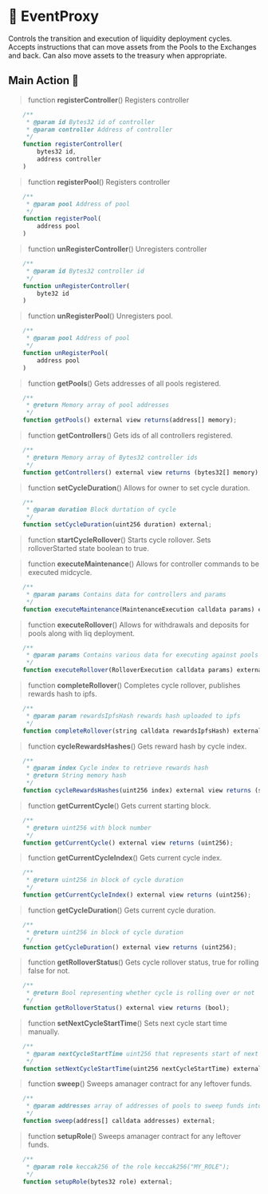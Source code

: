 # 🚩 EventProxy

Controls the transition and execution of liquidity deployment cycles.
Accepts instructions that can move assets from the Pools to the Exchanges and back.
Can also move assets to the treasury when appropriate.

## Main Action 🔧

> function **registerController**()
Registers controller

```js
    /**
     * @param id Bytes32 id of controller
     * @param controller Address of controller
     */
    function registerController(
        bytes32 id, 
        address controller
    )
```

> function **registerPool**()
Registers controller

```js
    /**
     * @param pool Address of pool
     */
    function registerPool(
        address pool
    )
```

> function **unRegisterController**()
Unregisters controller

```js
    /**
     * @param id Bytes32 controller id
     */
    function unRegisterController(
        byte32 id
    )
```

> function **unRegisterPool**()
Unregisters pool.

```js
    /**
     * @param pool Address of pool
     */
    function unRegisterPool(
        address pool
    )
```

> function **getPools**()
Gets addresses of all pools registered.

```js
    /**
     * @return Memory array of pool addresses
     */
    function getPools() external view returns(address[] memory);
```

> function **getControllers**()
Gets ids of all controllers registered.

```js
    /**
     * @return Memory array of Bytes32 controller ids
     */
    function getControllers() external view returns (bytes32[] memory);
```

> function **setCycleDuration**()
Allows for owner to set cycle duration.

```js
    /**
     * @param duration Block durtation of cycle
     */
    function setCycleDuration(uint256 duration) external;
```

> function **startCycleRollover**()
Starts cycle rollover.
Sets rolloverStarted state boolean to true.

> function **executeMaintenance**()
Allows for controller commands to be executed midcycle.

```js
    /**
     * @param params Contains data for controllers and params
     */
    function executeMaintenance(MaintenanceExecution calldata params) external;
```

> function **executeRollover**()
Allows for withdrawals and deposits for pools along with liq deployment.

```js
    /**
     * @param params Contains various data for executing against pools and controllers
     */
    function executeRollover(RolloverExecution calldata params) external;
```

> function **completeRollover**()
Completes cycle rollover, publishes rewards hash to ipfs. 
```js
    /**
     * @param param rewardsIpfsHash rewards hash uploaded to ipfs
     */
    function completeRollover(string calldata rewardsIpfsHash) external;
```

> function **cycleRewardsHashes**()
Gets reward hash by cycle index.

```js
    /**
     * @param index Cycle index to retrieve rewards hash
     * @return String memory hash
     */
    function cycleRewardsHashes(uint256 index) external view returns (string memory);
```

> function **getCurrentCycle**()
Gets current starting block.

```js
    /**
     * @return uint256 with block number
     */
    function getCurrentCycle() external view returns (uint256);
```

> function **getCurrentCycleIndex**()
Gets current cycle index.
```js
    /**
     * @return uint256 in block of cycle duration
     */
    function getCurrentCycleIndex() external view returns (uint256);
```

> function **getCycleDuration**()
Gets current cycle duration.

```js
    /**
     * @return uint256 in block of cycle duration
     */
    function getCycleDuration() external view returns (uint256);
```

> function **getRolloverStatus**()
Gets cycle rollover status, true for rolling false for not.

```js
    /**
     * @return Bool representing whether cycle is rolling over or not
     */
    function getRolloverStatus() external view returns (bool);
```

> function **setNextCycleStartTime**()
Sets next cycle start time manually.

```js
    /**
     * @param nextCycleStartTime uint256 that represents start of next cycle
     */
    function setNextCycleStartTime(uint256 nextCycleStartTime) external;
```

> function **sweep**()
Sweeps amanager contract for any leftover funds.

```js
    /**
     * @param addresses array of addresses of pools to sweep funds into
     */
    function sweep(address[] calldata addresses) external;
```

> function **setupRole**()
Sweeps amanager contract for any leftover funds.

```js
    /**
     * @param role keccak256 of the role keccak256("MY_ROLE");
     */
    function setupRole(bytes32 role) external;
```